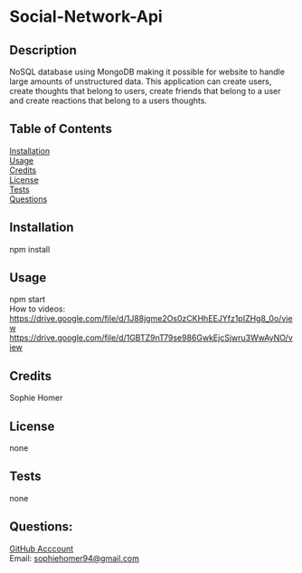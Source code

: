# Social-Network-Api

## Description 
NoSQL database using MongoDB making it possible for website to handle large amounts of unstructured data. 
This application can create users, create thoughts that belong to users, create friends that belong to a user and create reactions that belong to a users thoughts.

## Table of Contents 
[Installation](#installation) <br>
[Usage](#usage)  <br>
[Credits](#credits)  <br>
[License](#license)  <br>
[Tests](#tests)  <br>
[Questions](#questions)  <br>

## Installation
npm install

## Usage
npm start<br>
How to videos: <br>
https://drive.google.com/file/d/1J88jgme2Os0zCKHhEEJYfz1pIZHg8_0o/view  <br>
https://drive.google.com/file/d/1GBTZ9nT79se986GwkEjcSjwru3WwAyNO/view

## Credits
Sophie Homer

## License 
none

## Tests
none

## Questions:
[GitHub Acccount](https://github.com/sophiehomer) <br>
Email: sophiehomer94@gmail.com